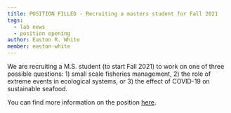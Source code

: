 ```yaml
---
title: POSITION FILLED - Recruiting a masters student for Fall 2021
tags: 
  - lab news
  - position opening
author: Easton R. White
member: easton-white
---
```


We are recruiting a M.S. student (to start Fall 2021) to work on one of three possible questions: 1) small scale fisheries management, 2) the role of extreme events in ecological systems, or 3) the effect of COVID-19 on sustainable seafood. 

You can find more information on the position [here](https://quantmarineecolab.github.io/join/).
